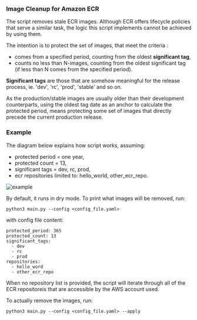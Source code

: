 ### Image Cleanup for Amazon ECR

The script removes stale ECR images. Although ECR offers lifecycle policies that serve a similar task, the logic this script implements cannot be achieved by using them.

The intention is to protect the set of images, that meet the criteria :
- comes from a specified period, counting from the oldest **significant tag**,
- counts no less than N-images, counting from the oldest significant tag (if less than N comes from the specified period).

**Significant tags** are those that are somehow meaningful for the release process, ie. 'dev', 'rc', 'prod', 'stable' and so on. 

As the production/stable images are usually older than their development counterparts, using the oldest tag date as an anchor to calculate the protected period, means protecting some set of images that directly precede the current production release.

### Example

The diagram below explains how script works, assuming: 
- protected period = one year,
- protected count = 13,
- significant tags = dev, rc, prod,
- ecr repositories limited to: hello_world, other_ecr_repo.

![example](https://github.com/thabiger/aws-ecr-cleanup/blob/main/docs/ecr%20cleanup%20policy.png)

By default, it runs in dry mode. To print what images will be removed, run:   

`python3 main.py --config <config_file.yaml>`

with config file content:

```
protected_period: 365
protected_count: 13
significant_tags:
  - dev
  - rc
  - prod
repositories:
  - hello_word
  - other_ecr_repo
``` 

When no repository list is provided, the script will iterate through all of the ECR repositoreis that are accessible by the AWS account used.

To actually remove the images, run: 

`python3 main.py --config <config_file.yaml> --apply`
